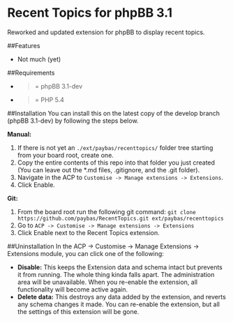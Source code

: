 Recent Topics for phpBB 3.1
============

Reworked and updated extension for phpBB to display recent topics.

##Features
- Not much (yet)

##Requirements
- >= phpBB 3.1-dev
- >= PHP 5.4

##Installation
You can install this on the latest copy of the develop branch (phpBB 3.1-dev) by following the steps below.

**Manual:**

1. If there is not yet an `./ext/paybas/recenttopics/` folder tree starting from your board root, create one.
2. Copy the entire contents of this repo into that folder you just created (You can leave out the *.md files, .gitignore, and the .git folder).
3. Navigate in the ACP to `Customise -> Manage extensions -> Extensions`.
4. Click Enable.

**Git:**

1. From the board root run the following git command:
`git clone https://github.com/paybas/RecentTopics.git ext/paybas/recenttopics`
2. Go to `ACP -> Customise -> Manage extensions -> Extensions`
3. Click Enable next to the Recent Topics extension.

##Uninstallation
In the ACP -> Customise -> Manage Extensions -> Extensions module, you can click one of the following:
- **Disable:** This keeps the Extension data and schema intact but prevents it from running. The whole thing kinda falls apart. The administration area will be unavailable. When you re-enable the extension, all functionality will become active again.
- **Delete data:** This destroys any data added by the extension, and reverts any schema changes it made. You can re-enable the extension, but all the settings of this extension will be gone.
